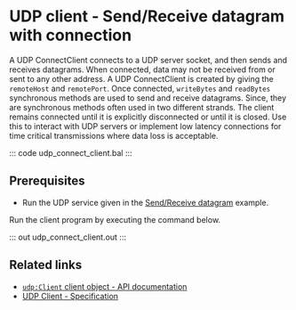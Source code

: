 # UDP client - Send/Receive datagram with connection

A UDP ConnectClient connects to a UDP server socket, and then sends and receives datagrams. When connected, data may not be received from or sent to any other address. A UDP ConnectClient is created by giving the `remoteHost` and `remotePort`. Once connected, `writeBytes` and `readBytes` synchronous methods are used to send and receive datagrams. Since, they are synchronous methods often used in two different strands. The client remains connected until it is explicitly disconnected or until it is closed. Use this to interact with UDP servers or implement low latency connections for time critical transmissions where data loss is acceptable.

::: code udp_connect_client.bal :::

## Prerequisites
- Run the UDP service given in the [Send/Receive datagram](/learn/by-example/udp-listener/) example.

Run the client program by executing the command below.

::: out udp_connect_client.out :::

## Related links
- [`udp:Client` client object - API documentation](https://lib.ballerina.io/ballerina/udp/latest/clients/Client)
- [UDP Client - Specification](/spec/udp/#3-client)
